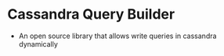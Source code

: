# Cassandra Query Builder
 - An open source library that allows write queries in cassandra dynamically
